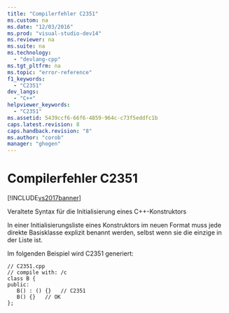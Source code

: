 ```yaml
---
title: "Compilerfehler C2351"
ms.custom: na
ms.date: "12/03/2016"
ms.prod: "visual-studio-dev14"
ms.reviewer: na
ms.suite: na
ms.technology: 
  - "devlang-cpp"
ms.tgt_pltfrm: na
ms.topic: "error-reference"
f1_keywords: 
  - "C2351"
dev_langs: 
  - "C++"
helpviewer_keywords: 
  - "C2351"
ms.assetid: 5439ccf6-66f6-4859-964c-c73f5eddfc1b
caps.latest.revision: 8
caps.handback.revision: "8"
ms.author: "corob"
manager: "ghogen"
---
```

# Compilerfehler C2351
[!INCLUDE[vs2017banner](../../assembler/inline/includes/vs2017banner.md)]

Veraltete Syntax für die Initialisierung eines C\+\+\-Konstruktors  
  
 In einer Initialisierungsliste eines Konstruktors im neuen Format muss jede direkte Basisklasse explizit benannt werden, selbst wenn sie die einzige in der Liste ist.  
  
 Im folgenden Beispiel wird C2351 generiert:  
  
```  
// C2351.cpp  
// compile with: /c  
class B {  
public:   
   B() : () {}   // C2351  
   B() {}   // OK  
};  
```